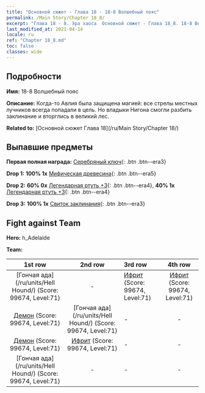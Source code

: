 ```yaml
---
title: "Основной сюжет - Глава 18 - 18-8 Волшебный пояс"
permalink: /Main Story/Chapter 18_8/
excerpt: "Глава 18 - 8. Эра хаоса  Основной сюжет - Глава 18_8. 18-8 Волшебный пояс"
last_modified_at: 2021-04-14
locale: ru
ref: "Chapter 18_8.md"
toc: false
classes: wide
---
```


## Подробности

 **Имя:** 18-8 Волшебный пояс

 **Описание:** Когда-то Авлия была защищена магией: все стрелы местных лучников всегда попадали в цель. Но владыки Нигона смогли разбить заклинание и вторглись в великий лес.

 **Related to:** [Основной сюжет Глава 18](/ru/Main Story/Chapter 18/)

## Выпавшие предметы

 **Первая полная награда:** [Серебряный ключ](/ru/Items/con_693/){: .btn .btn--era3}

 **Drop 1:** **100% 1x** [Мифическая древесина](/ru/Items/mat_62/){: .btn .btn--era5}

 **Drop 2:** **60% 0x** [Легендарная ртуть +3](/ru/Items/mat_56/){: .btn .btn--era4}, **40% 1x** [Легендарная ртуть +3](/ru/Items/mat_56/){: .btn .btn--era4}

 **Drop 3:** **100% 1x** [Свиток заклинания](/ru/Items/con_694/){: .btn .btn--era3}


## Fight against Team
 **Hero:** h_Adelaide

 **Team:**


  | 1st row | 2nd row | 3rd row | 4th row |
  |:----:|:----:|:----|:----:|
  | [Гончая ада](/ru/units/Hell Hound/) (Score: 99674, Level:71)  | - | [Ифрит](/ru/units/Efreeti/) (Score: 99674, Level:71)  | [Ифрит](/ru/units/Efreeti/) (Score: 99674, Level:71)  |
  | [Демон](/ru/units/Demon/) (Score: 99674, Level:71)  | [Гончая ада](/ru/units/Hell Hound/) (Score: 99674, Level:71)  | - | - |
  | [Демон](/ru/units/Demon/) (Score: 99674, Level:71)  | [Ифрит](/ru/units/Efreeti/) (Score: 99674, Level:71)  | - | - |
  | [Гончая ада](/ru/units/Hell Hound/) (Score: 99674, Level:71)  | - | - | - |


